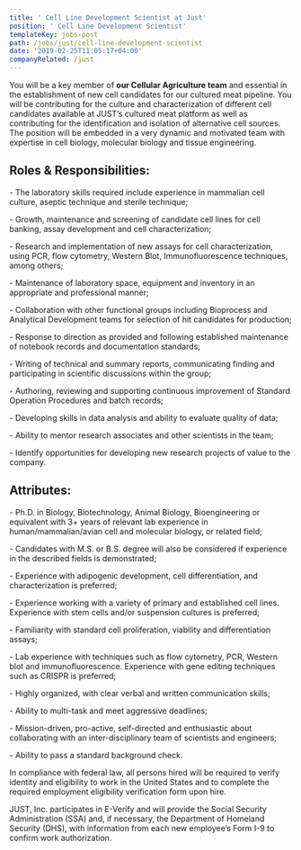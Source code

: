 ```yaml
---
title: ' Cell Line Development Scientist at Just'
position: ' Cell Line Development Scientist'
templateKey: jobs-post
path: /jobs/just/cell-line-development-scientist
date: '2019-02-25T11:05:17+04:00'
companyRelated: /just
---
```

You will be a key member of **our Cellular Agriculture team** and essential in the establishment of new cell candidates for our cultured meat pipeline. You will be contributing for the culture and characterization of different cell candidates available at JUST’s cultured meat platform as well as contributing for the identification and isolation of alternative cell sources. The position will be embedded in a very dynamic and motivated team with expertise in cell biology, molecular biology and tissue engineering.



## Roles & Responsibilities:

\- The laboratory skills required include experience in mammalian cell culture, aseptic technique and sterile technique;

\- Growth, maintenance and screening of candidate cell lines for cell banking, assay development and cell characterization;

\- Research and implementation of new assays for cell characterization, using PCR, flow cytometry, Western Blot, Immunofluorescence techniques, among others;

\- Maintenance of laboratory space, equipment and inventory in an appropriate and professional manner;

\- Collaboration with other functional groups including Bioprocess and Analytical Development teams for selection of hit candidates for production;

\- Response to direction as provided and following established maintenance of notebook records and documentation standards;

\- Writing of technical and summary reports, communicating finding and participating in scientific discussions within the group;

\- Authoring, reviewing and supporting continuous improvement of Standard Operation Procedures and batch records;

\- Developing skills in data analysis and ability to evaluate quality of data;

\- Ability to mentor research associates and other scientists in the team;

\- Identify opportunities for developing new research projects of value to the company.



##  Attributes:

\- Ph.D. in Biology, Biotechnology, Animal Biology, Bioengineering or equivalent with 3+ years of relevant lab experience in human/mammalian/avian cell and molecular biology, or related field;

\- Candidates with M.S. or B.S. degree will also be considered if experience in the described fields is demonstrated;

\- Experience with adipogenic development, cell differentiation, and characterization is preferred;

\- Experience working with a variety of primary and established cell lines. Experience with stem cells and/or suspension cultures is preferred;

\- Familiarity with standard cell proliferation, viability and differentiation assays;

\- Lab experience with techniques such as flow cytometry, PCR, Western blot and immunofluorescence. Experience with gene editing techniques such as CRISPR is preferred;

\- Highly organized, with clear verbal and written communication skills;

\- Ability to multi-task and meet aggressive deadlines;

\- Mission-driven, pro-active, self-directed and enthusiastic about collaborating with an inter-disciplinary team of scientists and engineers;

\- Ability to pass a standard background check.



In compliance with federal law, all persons hired will be required to verify identity and eligibility to work in the United States and to complete the required employment eligibility verification form upon hire.

JUST, Inc. participates in E-Verify and will provide the Social Security Administration (SSA) and, if necessary, the Department of Homeland Security (DHS), with information from each new employee’s Form I-9 to confirm work authorization.
